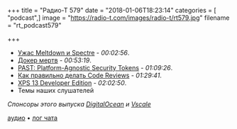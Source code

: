 +++
title = "Радио-Т 579"
date = "2018-01-06T18:23:14"
categories = [ "podcast",]
image = "https://radio-t.com/images/radio-t/rt579.jpg"
filename = "rt_podcast579"

+++

- [Ужас Meltdown и Spectre](https://techcrunch.com/2018/01/03/kernel-panic-what-are-meltdown-and-spectre-the-bugs-affecting-nearly-every-computer-and-device/) - *00:02:56*.
- [Докер мертв](https://habrahabr.ru/company/itsumma/blog/345976/?utm_source=habrahabr) - *00:53:19*.
- [PAST: Platform-Agnostic Security Tokens](https://github.com/paragonie/past) - *01:09:26*.
- [Как правильно делать Code Reviews](https://dev.to/mporam/good-code-reviews-43kk) - *01:29:41*.
- [XPS 13 Developer Edition](https://bartongeorge.io/2018/01/04/xps-13-developer-edition-the-7th-gen-is-here/) - *02:02:50*.
- Темы наших слушателей

*Спонсоры этого выпуска [DigitalOcean](https://www.digitalocean.com) и [Vscale](http://bit.ly/radio-t_vscale)*

[аудио](http://cdn.radio-t.com/rt_podcast579.mp3) • [лог чата](http://chat.radio-t.com/logs/radio-t-579.html)
<audio src="http://cdn.radio-t.com/rt_podcast579.mp3" preload="none"></audio>

